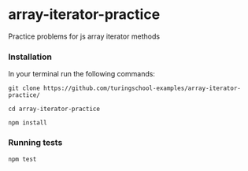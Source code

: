 # array-iterator-practice
Practice problems for js array iterator methods

### Installation
In your terminal run the following commands:

`git clone https://github.com/turingschool-examples/array-iterator-practice/`

`cd array-iterator-practice`

`npm install`

### Running tests
`npm test`



